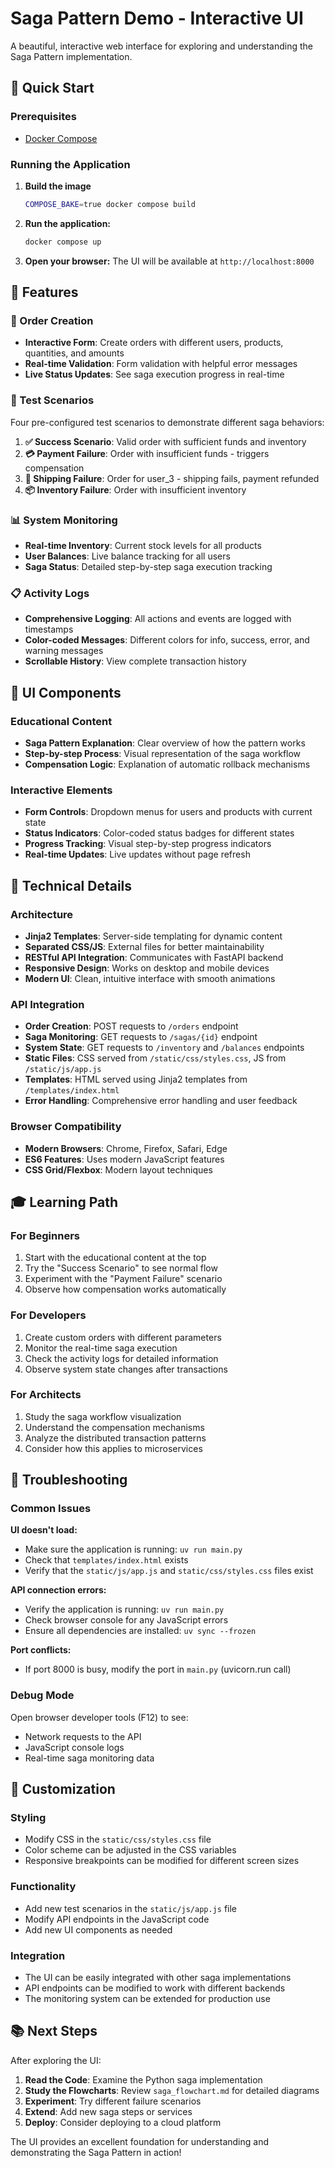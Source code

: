 # Saga Pattern Demo - Interactive UI

A beautiful, interactive web interface for exploring and understanding the Saga Pattern implementation.

## 🚀 Quick Start

### Prerequisites

- [Docker Compose](https://docs.docker.com/compose/)

### Running the Application

1. **Build the image**
   ```bash
   COMPOSE_BAKE=true docker compose build
   ```

2. **Run the application:**
   ```bash
   docker compose up
   ```

3. **Open your browser:**
   The UI will be available at `http://localhost:8000`

## 🎯 Features

### 📝 Order Creation

- **Interactive Form**: Create orders with different users, products, quantities, and amounts
- **Real-time Validation**: Form validation with helpful error messages
- **Live Status Updates**: See saga execution progress in real-time

### 🧪 Test Scenarios

Four pre-configured test scenarios to demonstrate different saga behaviors:

1. **✅ Success Scenario**: Valid order with sufficient funds and inventory
2. **💳 Payment Failure**: Order with insufficient funds - triggers compensation
3. **🚚 Shipping Failure**: Order for user_3 - shipping fails, payment refunded
4. **📦 Inventory Failure**: Order with insufficient inventory

### 📊 System Monitoring

- **Real-time Inventory**: Current stock levels for all products
- **User Balances**: Live balance tracking for all users
- **Saga Status**: Detailed step-by-step saga execution tracking

### 📋 Activity Logs

- **Comprehensive Logging**: All actions and events are logged with timestamps
- **Color-coded Messages**: Different colors for info, success, error, and warning messages
- **Scrollable History**: View complete transaction history

## 🎨 UI Components

### Educational Content

- **Saga Pattern Explanation**: Clear overview of how the pattern works
- **Step-by-step Process**: Visual representation of the saga workflow
- **Compensation Logic**: Explanation of automatic rollback mechanisms

### Interactive Elements

- **Form Controls**: Dropdown menus for users and products with current state
- **Status Indicators**: Color-coded status badges for different states
- **Progress Tracking**: Visual step-by-step progress indicators
- **Real-time Updates**: Live updates without page refresh

## 🔧 Technical Details

### Architecture

- **Jinja2 Templates**: Server-side templating for dynamic content
- **Separated CSS/JS**: External files for better maintainability
- **RESTful API Integration**: Communicates with FastAPI backend
- **Responsive Design**: Works on desktop and mobile devices
- **Modern UI**: Clean, intuitive interface with smooth animations

### API Integration

- **Order Creation**: POST requests to `/orders` endpoint
- **Saga Monitoring**: GET requests to `/sagas/{id}` endpoint
- **System State**: GET requests to `/inventory` and `/balances` endpoints
- **Static Files**: CSS served from `/static/css/styles.css`, JS from `/static/js/app.js`
- **Templates**: HTML served using Jinja2 templates from `/templates/index.html`
- **Error Handling**: Comprehensive error handling and user feedback

### Browser Compatibility

- **Modern Browsers**: Chrome, Firefox, Safari, Edge
- **ES6 Features**: Uses modern JavaScript features
- **CSS Grid/Flexbox**: Modern layout techniques

## 🎓 Learning Path

### For Beginners

1. Start with the educational content at the top
2. Try the "Success Scenario" to see normal flow
3. Experiment with the "Payment Failure" scenario
4. Observe how compensation works automatically

### For Developers

1. Create custom orders with different parameters
2. Monitor the real-time saga execution
3. Check the activity logs for detailed information
4. Observe system state changes after transactions

### For Architects

1. Study the saga workflow visualization
2. Understand the compensation mechanisms
3. Analyze the distributed transaction patterns
4. Consider how this applies to microservices

## 🐛 Troubleshooting

### Common Issues

**UI doesn't load:**

- Make sure the application is running: `uv run main.py`
- Check that `templates/index.html` exists
- Verify that the `static/js/app.js` and `static/css/styles.css` files exist

**API connection errors:**

- Verify the application is running: `uv run main.py`
- Check browser console for any JavaScript errors
- Ensure all dependencies are installed: `uv sync --frozen`

**Port conflicts:**

- If port 8000 is busy, modify the port in `main.py` (uvicorn.run call)

### Debug Mode

Open browser developer tools (F12) to see:

- Network requests to the API
- JavaScript console logs
- Real-time saga monitoring data

## 🎨 Customization

### Styling

- Modify CSS in the `static/css/styles.css` file
- Color scheme can be adjusted in the CSS variables
- Responsive breakpoints can be modified for different screen sizes

### Functionality

- Add new test scenarios in the `static/js/app.js` file
- Modify API endpoints in the JavaScript code
- Add new UI components as needed

### Integration

- The UI can be easily integrated with other saga implementations
- API endpoints can be modified to work with different backends
- The monitoring system can be extended for production use

## 📚 Next Steps

After exploring the UI:

1. **Read the Code**: Examine the Python saga implementation
2. **Study the Flowcharts**: Review `saga_flowchart.md` for detailed diagrams
3. **Experiment**: Try different failure scenarios
4. **Extend**: Add new saga steps or services
5. **Deploy**: Consider deploying to a cloud platform

The UI provides an excellent foundation for understanding and demonstrating the Saga Pattern in action!
